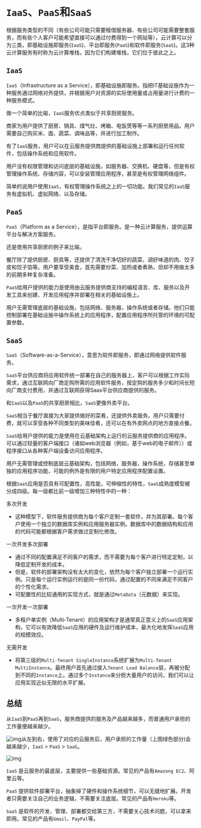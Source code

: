 # `IaaS`、`PaaS`和`SaaS`

根据服务类型的不同（有些公司可能只需要租借服务器、有些公司可能需要整套服务，而有些个人客户可能希望直接可以通过付费得到一个网站等），云计算可以分为三类，即基础设施即服务(`IaaS`)、平台即服务(`PaaS`)和软件即服务(`SaaS`)。这3种云计算服务有时称为云计算堆栈，因为它们构建堆栈，它们位于彼此之上。

## `IaaS`

`IaaS`（Infrastructure as a Service），即基础设施即服务。指把IT基础设施作为一种服务通过网络对外提供，并根据用户对资源的实际使用量或占用量进行计费的一种服务模式。

做一个简单的比喻，`IaaS`服务优点类似于共享厨房服务。

商家为用户提供了厨房、锅具、煤气灶、烤箱、电饭煲等等一系列厨房用品。用户需要自己购买米、面、蔬菜、调味品等，并进行加工制作。

有了`IaaS`服务，用户可以在云服务提供商提供的基础设施上部署和运行任何软件，包括操作系统和应用软件。

用户没有权限管理和访问底层的基础设施，如服务器、交换机、硬盘等，但是有权管理操作系统、存储内容，可以安装管理应用程序，甚至是有权管理网络组件。

简单的说用户使用`IaaS`，有权管理操作系统之上的一切功能。我们常见的`IaaS`服务有虚拟机、虚拟网络、以及存储。

## `PaaS`

`PaaS`（Platform as a Service），是指平台即服务。是一种云计算服务，提供运算平台与解决方案服务。

还是使用共享厨房的例子来比喻。

餐厅除了提供厨房、厨具等，还提供了清洗干净切好的蔬菜、调好味道的肉、饺子皮和饺子馅等。用户要享受美食，首先需要炒菜、加热或者煮熟，但却不用做太多的前期多种复杂准备。

`PaaS`给用户提供的能力是使用由云服务提供商支持的编程语言、库、服务以及开发工具来创建、开发应用程序并部署在相关的基础设施上。

用户无需管理底层的基础设施，包括网络、服务器，操作系统或者存储。他们只能控制部署在基础设施中操作系统上的应用程序，配置应用程序所托管的环境的可配置参数。

## `SaaS`

`SaaS`（Software-as-a-Service），意思为软件即服务，即通过网络提供软件服务。

`SaaS`平台供应商将应用软件统一部署在自己的服务器上，客户可以根据工作实际需求，通过互联网向厂商定购所需的应用软件服务，按定购的服务多少和时间长短向厂商支付费用，并通过互联网获得Saas平台供应商提供的服务。

和`IaaS`以及`PaaS`的共享厨房相比，`SaaS`更像外卖平台。

`SaaS`相当于餐厅直接为大家提供做好的菜肴，还提供外卖服务。用户只需要付费，就可以享受各种不同类型的美味佳肴，还可以在有外卖网点的地方直接点餐。

`SaaS`给用户提供的能力是使用在云基础架构上运行的云服务提供商的应用程序。可以通过轻量的客户端接口（诸如web浏览器（例如，基于web的电子邮件））或程序接口从各种客户端设备访问应用程序。

用户无需管理或控制底层云基础架构，包括网络，服务器，操作系统，存储甚至单独的应用程序功能，可能的例外是有限的用户特定应用程序配置设置。

根据`SaaS`应用是否具有可配置性，高性能，可伸缩性的特性，`SaaS`成熟度模型被分成四级。每一级都比前一级增加三种特性中的一种：

多次开发

- 这种模型下，软件服务提供商为每个客户定制一套软件，并为其部署。每个客户使用一个独立的数据库实例和应用服务器实例。数据库中的数据结构和应用的代码可能都根据客户需求做过定制化修改。

一次开发多次部署

- 通过不同的配置满足不同客户的需求，而不需要为每个客户进行特定定制，以降低定制开发的成本。
- 但是，软件的部署架构没有太大的变化，依然为每个客户独立部署一个运行实例。只是每个运行实例运行的是同一份代码，通过配置的不同来满足不同客户的个性化需求。
- 可配置性的比较通用的实现方式，就是通过`MetaData`（元数据）来实现。

一次开发一次部署

- 多租户单实例（Multi-Tenant）的应用架构才是通常真正意义上的`SaaS`应用架构，它可以有效降低`SaaS`应用的硬件及运行维护成本，最大化地发挥`SaaS`应用的规模效应。

无需开发

- 将第三级的`Multi-Tenant SingleInstance`系统扩展为`Multi-Tenant MultiInstance`。最终用户首先通过接入`Tenant Load Balance`层，再被分配到不同的`Instance`上。通过多个`Instance`来分担大量用户的访问，我们可以让应用实现近似无限的水平扩展。

## 总结

从`IaaS`到`PaaS`再到`SaaS`，服务商提供的服务及产品越来越多，而普通用户承担的工作量便越来越少。

![img](https://p1-jj.byteimg.com/tos-cn-i-t2oaga2asx/gold-user-assets/2020/2/10/1702cad3e360aa04~tplv-t2oaga2asx-watermark.awebp)从左到右，使用了对应的云服务后，用户承担的工作量（上图绿色部分)会越来越少，`IaaS` > `PaaS` > `SaaS`。

![img](https://p1-jj.byteimg.com/tos-cn-i-t2oaga2asx/gold-user-assets/2020/2/10/1702cad40c3e6ff4~tplv-t2oaga2asx-watermark.awebp)

`IaaS` 是云服务的最底层，主要提供一些基础资源。常见的产品有`Amazong EC2`、阿里云等。

`PaaS` 提供软件部署平台，抽象掉了硬件和操作系统细节，可以无缝地扩展。开发者只需要关注自己的业务逻辑，不需要关注底层。常见的产品有`Heroku`等。

`SaaS` 是软件的开发、管理、部署都交给第三方，不需要关心技术问题，可以拿来即用。常见的产品有`Gmail`、`PayPal`等。


